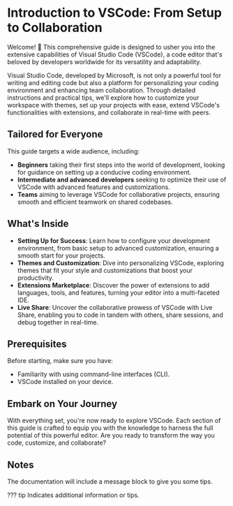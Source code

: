 # Introduction to VSCode: From Setup to Collaboration 

Welcome! 👋 This comprehensive guide is designed to usher you into the extensive capabilities of Visual Studio Code (VSCode), a code editor that's beloved by developers worldwide for its versatility and adaptability.

Visual Studio Code, developed by Microsoft, is not only a powerful tool for writing and editing code but also a platform for personalizing your coding environment and enhancing team collaboration. Through detailed instructions and practical tips, we'll explore how to customize your workspace with themes, set up your projects with ease, extend VSCode's functionalities with extensions, and collaborate in real-time with peers.

## Tailored for Everyone

This guide targets a wide audience, including:

- **Beginners** taking their first steps into the world of development, looking for guidance on setting up a conducive coding environment.
- **Intermediate and advanced developers** seeking to optimize their use of VSCode with advanced features and customizations.
- **Teams** aiming to leverage VSCode for collaborative projects, ensuring smooth and efficient teamwork on shared codebases.

## What's Inside

- **Setting Up for Success**: Learn how to configure your development environment, from basic setup to advanced customization, ensuring a smooth start for your projects.
- **Themes and Customization**: Dive into personalizing VSCode, exploring themes that fit your style and customizations that boost your productivity.
- **Extensions Marketplace**: Discover the power of extensions to add languages, tools, and features, turning your editor into a multi-faceted IDE.
- **Live Share**: Uncover the collaborative prowess of VSCode with Live Share, enabling you to code in tandem with others, share sessions, and debug together in real-time.

## Prerequisites

Before starting, make sure you have:

- Familiarity with using command-line interfaces (CLI).
- VSCode installed on your device.

## Embark on Your Journey

With everything set, you're now ready to explore VSCode. Each section of this guide is crafted to equip you with the knowledge to harness the full potential of this powerful editor. Are you ready to transform the way you code, customize, and collaborate?

## Notes

The documentation will include a message block to give you some tips.

??? tip 
Indicates additional information or tips.

